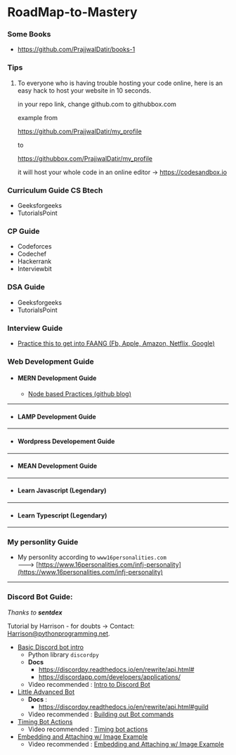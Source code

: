 # RoadMap-to-Mastery

### Some Books
- https://github.com/PrajjwalDatir/books-1
### Tips
1.  To everyone who is having trouble  hosting your code online, here is an easy hack to host your website in 10 seconds. 

    in your repo link, change github.com to githubbox.com

    example from 

    https://github.com/PrajjwalDatir/my_profile

    to 

    https://githubbox.com/PrajjwalDatir/my_profile

    it will host your whole code in an online editor -> https://codesandbox.io
### Curriculum Guide CS Btech
- Geeksforgeeks
- TutorialsPoint

### CP Guide
- Codeforces
- Codechef
- Hackerrank
- Interviewbit

### DSA Guide
- Geeksforgeeks
- TutorialsPoint

### Interview Guide
- [Practice this to get into FAANG (Fb, Apple, Amazon, Netflix, Google)](https://github.com/jwasham/coding-interview-university)
### Web Development Guide

- #### MERN Development Guide
    - [Node based Practices (github blog)](https://github.com/goldbergyoni/nodebestpractices)

***

- #### LAMP Development Guide

***

- #### Wordpress Developement Guide

***

- #### MEAN Development Guide

***

- #### Learn Javascript (Legendary)

***

- #### Learn Typescript (Legendary)

***

### My personlity Guide
- My personlity according to ``www16personalities.com`` </br> ---> [https://www.16personalities.com/infj-personality](https://www.16personalities.com/infj-personality)


***


### Discord Bot Guide:
_Thanks to **sentdex**_

Tutorial by Harrison - for doubts ->
Contact: Harrison@pythonprogramming.net.

- [Basic Discord bot intro](https://pythonprogramming.net/discordpy-basic-bot-tutorial-introduction/)
    - Python library ``discordpy``
    - **Docs**
        - https://discordpy.readthedocs.io/en/rewrite/api.html#
        - https://discordapp.com/developers/applications/
    - Video recommended : [Intro to Discord Bot](https://youtu.be/ELUxJsQK290)
- [Little Advanced Bot](https://pythonprogramming.net/building-bot-commands-discordpy-bot-tutorial/)
    - **Docs** :
        - https://discordpy.readthedocs.io/en/rewrite/api.html#guild
    - Video recommended : [Building out Bot commands](https://youtu.be/I3xQcBwjXPc)
- [Timing Bot Actions](https://pythonprogramming.net/timing-actions-discordpy-bot-tutorial/)
    - Video recommended : [Timing bot actions](https://youtu.be/lrwwN31QxPw)
- [Embedding and Attaching w/ Image Example](https://pythonprogramming.net/attaching-files-images-embed-discordpy-bot-tutorial/)
    - Video recommended : [Embedding and Attaching w/ Image Example](https://youtu.be/MJDjVcfm-r0)

